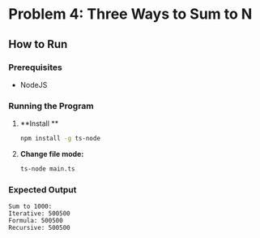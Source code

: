 # Problem 4: Three Ways to Sum to N

## How to Run

### Prerequisites
- NodeJS

### Running the Program

1. **Install **
   ```bash
   npm install -g ts-node
   ```

2. **Change file mode:**
   ```bash
   ts-node main.ts
   ```

### Expected Output
```
Sum to 1000:
Iterative: 500500
Formula: 500500
Recursive: 500500
```
